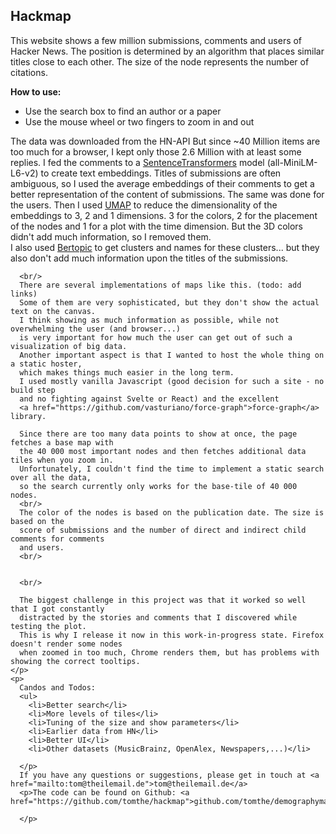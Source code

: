  <h2>Hackmap</h2>
  <p>
    This website shows a few million submissions, comments and users of Hacker News.
    The position is determined by an algorithm that places similar titles close to each other.
    The size of the node represents the number of citations.

  </p>
  <p>
    <b>How to use:</b> 
    <ul>
      <li>Use the search box to find an author or a paper</li>
      <li>Use the mouse wheel or two fingers to zoom in and out</li>
    </ul>
    
  </p>
  <p>
      The data was downloaded from the HN-API
      But since ~40 Million items are too much for a browser, 
      I kept only those 2.6 Million with at least some replies.
      I fed the comments to a <a href="https://www.sbert.net/">SentenceTransformers</a> model (all-MiniLM-L6-v2) 
      to create text embeddings. Titles of submissions are often ambiguous, so I used the average embeddings of their comments
      to get a better representation of the content of submissions. The same was done for the users.
      Then I used <a href="https://umap-learn.readthedocs.io/">UMAP</a> to reduce the dimensionality of the embeddings
      to 3, 2 and 1 dimensions. 3 for the colors, 2 for the placement of the nodes and 1 for a plot with the time dimension.
      But the 3D colors didn't add much information, so I removed them. <br/>
      I also used <a href="https://maartengr.github.io/BERTopic/">Bertopic</a> to get clusters and names for these 
      clusters... but they also don't add much information upon the titles of the submissions.

      <br/>
      There are several implementations of maps like this. (todo: add links)
      Some of them are very sophisticated, but they don't show the actual text on the canvas. 
      I think showing as much information as possible, while not overwhelming the user (and browser...)
      is very important for how much the user can get out of such a visualization of big data.
      Another important aspect is that I wanted to host the whole thing on a static hoster,
      which makes things much easier in the long term.
      I used mostly vanilla Javascript (good decision for such a site - no build step 
      and no fighting against Svelte or React) and the excellent 
      <a href="https://github.com/vasturiano/force-graph">force-graph</a> library.

      Since there are too many data points to show at once, the page fetches a base map with
      the 40 000 most important nodes and then fetches additional data tiles when you zoom in.
      Unfortunately, I couldn't find the time to implement a static search over all the data, 
      so the search currently only works for the base-tile of 40 000 nodes.
      <br/>
      The color of the nodes is based on the publication date. The size is based on the 
      score of submissions and the number of direct and indirect child comments for comments 
      and users.
      <br/>


      <br/>

      The biggest challenge in this project was that it worked so well that I got constantly 
      distracted by the stories and comments that I discovered while testing the plot.
      This is why I release it now in this work-in-progress state. Firefox doesn't render some nodes 
      when zoomed in too much, Chrome renders them, but has problems with showing the correct tooltips.
    </p>
    <p>
      Candos and Todos:
      <ul>
        <li>Better search</li>
        <li>More levels of tiles</li>
        <li>Tuning of the size and show parameters</li>
        <li>Earlier data from HN</li>
        <li>Better UI</li>
        <li>Other datasets (MusicBrainz, OpenAlex, Newspapers,...)</li>

      </p>
      If you have any questions or suggestions, please get in touch at <a href="mailto:tom@theilemail.de">tom@theilemail.de</a>
      <p>The code can be found on Github: <a href="https://github.com/tomthe/hackmap">github.com/tomthe/demographymap</a>

      </p>